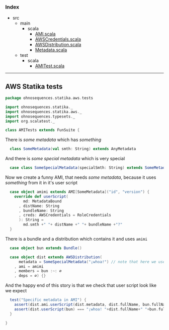 ### Index

+ src
  + main
    + scala
      + [AMI.scala](../../main/scala/AMI.md)
      + [AWSCredentials.scala](../../main/scala/AWSCredentials.md)
      + [AWSDistribution.scala](../../main/scala/AWSDistribution.md)
      + [Metadata.scala](../../main/scala/Metadata.md)
  + test
    + scala
      + [AMITest.scala](AMITest.md)

------

## AWS Statika tests

```scala
package ohnosequences.statika.aws.tests

import ohnosequences.statika._
import ohnosequences.statika.aws._
import ohnosequences.typesets._
import org.scalatest._

class AMITests extends FunSuite {
```

There is _some metadata_ which has _something_

```scala
  class SomeMetadata(val smth: String) extends AnyMetadata
```

And there is _some special metadata_ which is very special

```scala
  case class SomeSpecialMetadata(specialSmth: String) extends SomeMetadata(specialSmth)
```

Now we create a funny AMI, that needs _some metadata_, 
because it uses _something_ from it in it's user script

```scala
  case object amimi extends AMI[SomeMetadata]("id", "version") {
    override def userScript(
        md: MetadataBound
      , distName: String
      , bundleName: String
      , creds: AWSCredentials = RoleCredentials
      ): String =
        md.smth +" "+ distName +" "+ bundleName +"?"
  }
```

There is a bundle and a distribution which contains it and uses `amimi`

```scala
  case object bun extends Bundle()

  case object dist extends AWSDistribution(
      metadata = SomeSpecialMetadata("¡whoa!") // note that here we use _some special metadata_!
    , ami = amimi
    , members = bun :~: ∅
    , deps = ∅) {}
```

And the happy end of this story is that we check that user script look like we expect

```scala
  test("Specific metadata in AMI") {
    assert(dist.ami.userScript(dist.metadata, dist.fullName, bun.fullName) === dist.userScript(bun))
    assert(dist.userScript(bun) === "¡whoa! "+dist.fullName+" "+bun.fullName+"?")
  }

}

```

